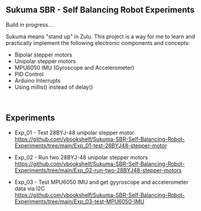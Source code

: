 ## Sukuma SBR - Self Balancing Robot Experiments

Build in progress...



Sukuma means "stand up" in Zulu. This project is a way for me to learn and practically implement the following electronic components and concepts:

- Bipolar stepper motors
- Unipolar stepper motors
- MPU6050 IMU (Gyroscope and Accelerometer)
- PID Control
- Arduino Interrupts
- Using millis() instead of delay()



<br>

## Experiments

- Exp_01 - Test 28BYJ-48 unipolar stepper motor<br>
https://github.com/vbookshelf/Sukuma-SBR-Self-Balancing-Robot-Experiments/tree/main/Exp_01-test-28BYJ48-stepper-motor

- Exp_02 - Run two 28BYJ-48 unipolar stepper motors<br>
https://github.com/vbookshelf/Sukuma-SBR-Self-Balancing-Robot-Experiments/tree/main/Exp_02-run-two-28BYJ48-stepper-motors<br>

- Exp_03 - Test MPU6050 IMU and get gyyroscope and accelerometer data via I2C<br>
https://github.com/vbookshelf/Sukuma-SBR-Self-Balancing-Robot-Experiments/tree/main/Exp_03-test-MPU6050-IMU
